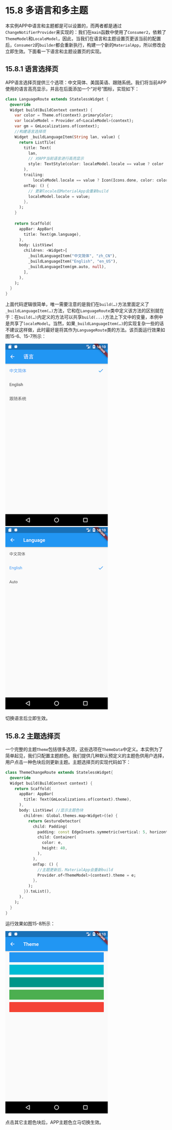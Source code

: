 # 15.8 多语言和多主题

本实例APP中语言和主题都是可以设置的，而两者都是通过`ChangeNotifierProvider`来实现的：我们在`main`函数中使用了`Consumer2`，依赖了`ThemeModel`和`LocaleModel`，因此，当我们在语言和主题设置页更该当前的配置后，`Consumer2`的`builder`都会重新执行，构建一个新的`MaterialApp`，所以修改会立即生效。下面看一下语言和主题设置页的实现。

## 15.8.1 语言选择页

APP语言选择页提供三个选项：中文简体、美国英语、跟随系统。我们将当前APP使用的语言高亮显示，并且在后面添加一个“对号”图标，实现如下：

```dart
class LanguageRoute extends StatelessWidget {
  @override
  Widget build(BuildContext context) {
    var color = Theme.of(context).primaryColor;
    var localeModel = Provider.of<LocaleModel>(context);
    var gm = GmLocalizations.of(context);
    //构建语言选择项
    Widget _buildLanguageItem(String lan, value) {
      return ListTile(
        title: Text(
          lan,
          // 对APP当前语言进行高亮显示
          style: TextStyle(color: localeModel.locale == value ? color : null),
        ),
        trailing:
            localeModel.locale == value ? Icon(Icons.done, color: color) : null,
        onTap: () {
          // 更新locale后MaterialApp会重新build
          localeModel.locale = value;
        },
      );
    }

    return Scaffold(
      appBar: AppBar(
        title: Text(gm.language),
      ),
      body: ListView(
        children: <Widget>[
          _buildLanguageItem("中文简体", "zh_CN"),
          _buildLanguageItem("English", "en_US"),
          _buildLanguageItem(gm.auto, null),
        ],
      ),
    );
  }
}
```

上面代码逻辑很简单，唯一需要注意的是我们在`build(…)`方法里面定义了`_buildLanguageItem(…)`方法，它和在`LanguageRoute`类中定义该方法的区别就在于：在`build(…)`内定义的方法可以共享`build(...)`方法上下文中的变量，本例中是共享了`localeModel`。当然，如果`_buildLanguageItem(…)`的实现复杂一些的话不建议这样做，此时最好是将其作为`LanguageRoute`类的方法。该页面运行效果如图15-6、15-7所示：

![15-6](../imgs/15-6.png)![15-7](../imgs/15-7.png)

切换语言后立即生效。

## 15.8.2 主题选择页

一个完整的主题`Theme`包括很多选项，这些选项在`ThemeData`中定义。本实例为了简单起见，我们只配置主题颜色。我们提供几种默认预定义的主题色供用户选择，用户点击一种色块后则更新主题。主题选择页的实现代码如下：

```dart
class ThemeChangeRoute extends StatelessWidget{
  @override
  Widget build(BuildContext context) {
    return Scaffold(
      appBar: AppBar(
        title: Text(GmLocalizations.of(context).theme),
      ),
      body: ListView( //显示主题色块
        children: Global.themes.map<Widget>((e) {
          return GestureDetector(
            child: Padding(
              padding: const EdgeInsets.symmetric(vertical: 5, horizontal: 16),
              child: Container(
                color: e,
                height: 40,
              ),
            ),
            onTap: () {
              //主题更新后，MaterialApp会重新build
              Provider.of<ThemeModel>(context).theme = e;
            },
          );
        }).toList(),
      ),
    );
  }
}
```

运行效果如图15-8所示：

![15-8](../imgs/15-8.png)

点击其它主题色块后，APP主题色立马切换生效。
